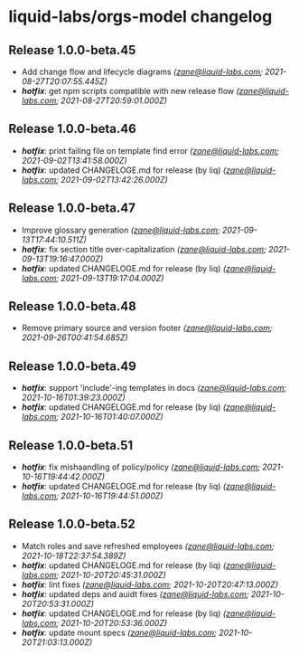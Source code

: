 # liquid-labs/orgs-model changelog


## Release 1.0.0-beta.45
* Add change flow and lifecycle diagrams _(zane@liquid-labs.com; 2021-08-27T20:07:55.445Z)_
* _**hotfix**_: get npm scripts compatible with new release flow _(zane@liquid-labs.com; 2021-08-27T20:59:01.000Z)_

## Release 1.0.0-beta.46
* _**hotfix**_: print failing file on template find error _(zane@liquid-labs.com; 2021-09-02T13:41:58.000Z)_
* _**hotfix**_: updated CHANGELOGE.md for release (by liq) _(zane@liquid-labs.com; 2021-09-02T13:42:26.000Z)_

## Release 1.0.0-beta.47
* Improve glossary generation _(zane@liquid-labs.com; 2021-09-13T17:44:10.511Z)_
* _**hotfix**_: fix section title over-capitalization _(zane@liquid-labs.com; 2021-09-13T19:16:47.000Z)_
* _**hotfix**_: updated CHANGELOGE.md for release (by liq) _(zane@liquid-labs.com; 2021-09-13T19:17:04.000Z)_

## Release 1.0.0-beta.48
* Remove primary source and version footer _(zane@liquid-labs.com; 2021-09-26T00:41:54.685Z)_

## Release 1.0.0-beta.49
* _**hotfix**_: support 'include'-ing templates in docs _(zane@liquid-labs.com; 2021-10-16T01:39:23.000Z)_
* _**hotfix**_: updated CHANGELOGE.md for release (by liq) _(zane@liquid-labs.com; 2021-10-16T01:40:07.000Z)_

## Release 1.0.0-beta.51
* _**hotfix**_: fix mishaandling of policy/policy _(zane@liquid-labs.com; 2021-10-16T19:44:42.000Z)_
* _**hotfix**_: updated CHANGELOGE.md for release (by liq) _(zane@liquid-labs.com; 2021-10-16T19:44:51.000Z)_

## Release 1.0.0-beta.52
* Match roles and save refreshed employees _(zane@liquid-labs.com; 2021-10-18T22:37:54.389Z)_
* _**hotfix**_: updated CHANGELOGE.md for release (by liq) _(zane@liquid-labs.com; 2021-10-20T20:45:31.000Z)_
* _**hotfix**_: lint fixes _(zane@liquid-labs.com; 2021-10-20T20:47:13.000Z)_
* _**hotfix**_: updated deps and auidt fixes _(zane@liquid-labs.com; 2021-10-20T20:53:31.000Z)_
* _**hotfix**_: updated CHANGELOGE.md for release (by liq) _(zane@liquid-labs.com; 2021-10-20T20:53:36.000Z)_
* _**hotfix**_: update mount specs _(zane@liquid-labs.com; 2021-10-20T21:03:13.000Z)_
